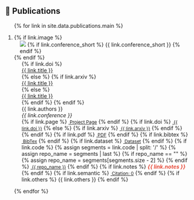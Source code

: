 ## 📜 Publications

<div class="publications">
<ol class="bibliography">

{% for link in site.data.publications.main %}

<li>
<div class="pub-row">
  {% if link.image %}
    <div class="col-sm-3 abbr" style="position: relative;padding-right: 15px;padding-left: 15px;">
      <img src="{{ link.image }}" class="teaser img-fluid z-depth-1" style="width=100;height=40%">
      {% if link.conference_short %}
      <abbr class="badge">{{ link.conference_short }}</abbr>
      {% endif %}
    </div>
  {% endif %}
    <div class="col-sm-9" style="position: relative;padding-right: 15px;padding-left: 20px;">
      {% if link.doi %}
      <div class="title"><a href="https://doi.org/{{ link.doi }}" target="_blank">{{ link.title }}</a></div>
      {% else %}
        {% if link.arxiv %}
          <div class="title"><a href="https://arxiv.org/abs/{{ link.arxiv }}" target="_blank">{{ link.title }}</a></div>
        {% else %}
          <div class="title"><a href="">{{ link.title }}</a></div>
        {% endif %}
      {% endif %}
      <div class="author">{{ link.authors }}</div>
      <div class="periodical"><em>{{ link.conference }}</em>
      </div>
    <div class="links">
      {% if link.page %}
      <a href="{{ link.page }}" class="btn btn-sm z-depth-0" role="button" target="_blank" style="font-size:12px;"><i class="fas fa-home"></i>&nbsp;Project Page</a>
      {% endif %}
      {% if link.doi %}
      <a href="https://doi.org/{{ link.doi }}" class="btn btn-sm z-depth-0" role="button" target="_blank" style="font-size:12px;"><i class="ai ai-doi"></i>&nbsp;{{ link.doi }}</a>
      {% else %}
        {% if link.arxiv %}
        <a href="https://arxiv.org/abs/{{ link.arxiv }}" class="btn btn-sm z-depth-0" role="button" target="_blank" style="font-size:12px;"><i class="ai ai-arxiv"></i>&nbsp;{{ link.arxiv }}</a>
        {% endif %}
      {% endif %}
      {% if link.pdf %}
      <a href="{{ link.pdf }}" class="btn btn-sm z-depth-0" role="button" target="_blank" style="font-size:12px;"><i class="far fa-file-pdf"></i>&nbsp;PDF</a>
      {% endif %}
      {% if link.bibtex %}
      <a href="{{ link.bibtex }}" class="btn btn-sm z-depth-0" role="button" target="_blank" style="font-size:12px;"><i class="ai ai-dblp"></i>&nbsp;BibTex</a>
      {% endif %}
      {% if link.dataset %}
      <a href="{{ link.dataset }}" class="btn btn-sm z-depth-0" role="button" target="_blank" style="font-size:12px;"><i class="fas fa-database"></i>&nbsp;Dataset</a>
      {% endif %}
      {% if link.code %}
        {% assign segments = link.code | split: '/' %}
        {% assign repo_name = segments | last %}
          {% if repo_name == "" %}
            {% assign repo_name = segments[segments.size - 2] %}
          {% endif %}
      <a href="{{ link.code }}" class="btn btn-sm z-depth-0" role="button" target="_blank" style="font-size:12px;"><i class="fab fa-github"></i>&nbsp;{{ repo_name }}</a>
      {% endif %}
      {% if link.notes %}
      <strong> <i style="color:#e74d3c">{{ link.notes }}</i></strong>
      {% endif %}
      {% if link.semantic %}
      <a href="https://www.semanticscholar.org/paper/{{ link.semantic }}" class="btn btn-sm z-depth-0" role="button" target="_blank" style="font-size:12px;"><i class="ai ai-semantic-scholar"></i>&nbsp;Citation: <span class="citation-count" data-paper-id="{{ link.semantic }}">0</span></a>
      {% endif %}
      {% if link.others %}
      {{ link.others }}
      {% endif %}
    </div>
  </div>
</div>
</li>

<!-- <br> -->

{% endfor %}

</ol>
</div>

